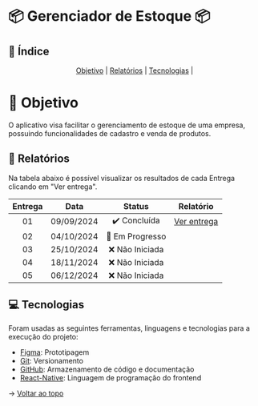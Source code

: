 <span id="topo"></span>

# :package: Gerenciador de Estoque :package:

## :mag_right: Índice
<p align='center'>
    <a href="#objetivo">Objetivo</a> |
    <a href="#relatorios">Relatórios</a> |
    <a href="#tecnologias">Tecnologias</a> |
</p>


<span id='objetivo'></span>

# 🎯 Objetivo
O aplicativo visa facilitar o gerenciamento de estoque de uma empresa, possuindo funcionalidades de cadastro e venda de produtos.


<span id='relatorios'></span>

## :pushpin: Relatórios
Na tabela abaixo é possível visualizar os resultados de cada Entrega clicando em "Ver entrega". 

| Entrega |    Data    |            Status           | Relatório |
|:-------:|:----------:|:---------------------------:|:---------:|
| 01      | 09/09/2024 | :heavy_check_mark: Concluída | [Ver entrega](https://github.com/BrunoSerpa/Gerenciador-de-Estoque/tree/Entrega-1)|
| 02      | 04/10/2024 | :construction: Em Progresso | |
| 03      | 25/10/2024 | ❌ Não Iniciada | |
| 04      | 18/11/2024 | ❌ Não Iniciada | |
| 05      | 06/12/2024 | ❌ Não Iniciada | |

<span id='tecnologias'></span>

## 💻 Tecnologias
Foram usadas as seguintes ferramentas, linguagens e tecnologias para a execução do projeto:
- [Figma](https://www.figma.com): Prototipagem
- [Git](https://git-scm.com): Versionamento
- [GitHub](https://github.com/): Armazenamento de código e documentação
- [React-Native](https://reactnative.dev): Linguagem de programação do frontend


→ [Voltar ao topo](#topo)
